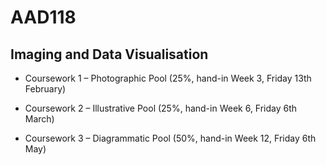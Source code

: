 # AAD118
## Imaging and Data Visualisation

* Coursework 1 – Photographic Pool (25%, hand-in Week 3, Friday 13th February)

* Coursework 2 – Illustrative Pool (25%, hand-in Week 6, Friday 6th March)

* Coursework 3 – Diagrammatic Pool (50%, hand-in Week 12, Friday 6th May)

